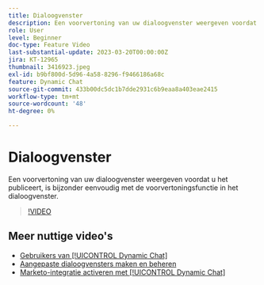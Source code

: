 ```yaml
---
title: Dialoogvenster
description: Een voorvertoning van uw dialoogvenster weergeven voordat u het publiceert, is bijzonder eenvoudig met de voorvertoningsfunctie in het dialoogvenster.
role: User
level: Beginner
doc-type: Feature Video
last-substantial-update: 2023-03-20T00:00:00Z
jira: KT-12965
thumbnail: 3416923.jpeg
exl-id: b9bf800d-5d96-4a58-8296-f9466186a68c
feature: Dynamic Chat
source-git-commit: 433b00dc5dc1b7dde2931c6b9eaa8a403eae2415
workflow-type: tm+mt
source-wordcount: '48'
ht-degree: 0%

---
```


# Dialoogvenster

Een voorvertoning van uw dialoogvenster weergeven voordat u het publiceert, is bijzonder eenvoudig met de voorvertoningsfunctie in het dialoogvenster.

>[!VIDEO](https://video.tv.adobe.com/v/3416923/?quality=12&learn=on)

## Meer nuttige video&#39;s

* [Gebruikers van [!UICONTROL Dynamic Chat]](user-management.md)
* [Aangepaste dialoogvensters maken en beheren](dialogue-management.md)
* [Marketo-integratie activeren met [!UICONTROL Dynamic Chat]](marketo-integration.md)
